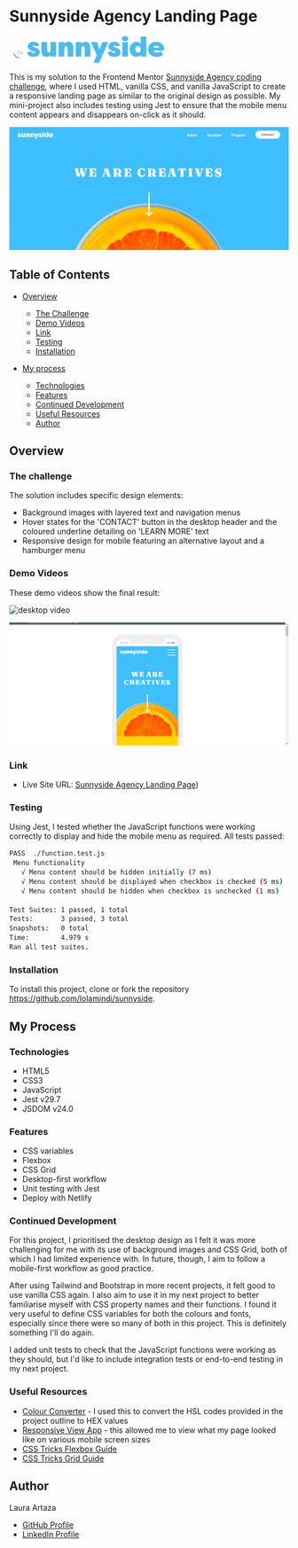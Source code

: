 # Sunnyside Agency Landing Page 

![sunnyside favicon](assets/logos-icons/favicon-32x32.png)![sunnyside logo](assets/readme/logo-readme.svg)


This is my solution to the Frontend Mentor [Sunnyside Agency coding challenge](https://www.frontendmentor.io/challenges/sunnyside-agency-landing-page-7yVs3B6ef), where I used HTML, vanilla CSS, and vanilla JavaScript to create a responsive landing page as similar to the original design as possible. My mini-project also includes testing using Jest to ensure that the mobile menu content appears and disappears on-click as it should.

![Sunnyside Agency desktop header](assets/readme/header-image.png)

## Table of Contents

- [Overview](#overview)
  - [The Challenge](#the-challenge)
  - [Demo Videos](#demo-videos)
  - [Link](#link)
  - [Testing](#testing)
  - [Installation](#installation)

- [My process](#my-process)
  - [Technologies](#technologies)
  - [Features](#features)
  - [Continued Development](#continued-development)
  - [Useful Resources](#useful-resources)
  - [Author](#author)

## Overview

### The challenge

The solution includes specific design elements:

- Background images with layered text and navigation menus
- Hover states for the 'CONTACT' button in the desktop header and the coloured underline detailing on 'LEARN MORE' text
- Responsive design for mobile featuring an alternative layout and a hamburger menu

### Demo Videos  

These demo videos show the final result:

![desktop video](assets/readme/video-desktop.gif)

![mobile video](assets/readme/video-mobile.gif)

### Link
 
- Live Site URL: [Sunnyside Agency Landing Page](https://sunnyside-lolamindi.vercel.app/))

### Testing 

Using Jest, I tested whether the JavaScript functions were working correctly to display and hide the mobile menu as required. All tests passed:

 ```bash
 PASS  ./function.test.js
  Menu functionality
    √ Menu content should be hidden initially (7 ms)
    √ Menu content should be displayed when checkbox is checked (5 ms)
    √ Menu content should be hidden when checkbox is unchecked (1 ms)

Test Suites: 1 passed, 1 total
Tests:       3 passed, 3 total
Snapshots:   0 total
Time:        4.979 s
Ran all test suites.
```

### Installation 

To install this project, clone or fork the repository https://github.com/lolamindi/sunnyside. 

## My Process

### Technologies 

- HTML5
- CSS3 
- JavaScript 
- Jest v29.7
- JSDOM v24.0

### Features

- CSS variables 
- Flexbox
- CSS Grid
- Desktop-first workflow
- Unit testing with Jest
- Deploy with Netlify

### Continued Development

For this project, I prioritised the desktop design as I felt it was more challenging for me with its use of background images and CSS Grid, both of which I had limited experience with. In future, though, I aim to follow a mobile-first workflow as good practice. 

After using Tailwind and Bootstrap in more recent projects, it felt good to use vanilla CSS again. I also aim to use it in my next project to better familiarise myself with CSS property names and their functions. I found it very useful to define CSS variables for both the colours and fonts, especially since there were so many of both in this project. This is definitely something I'll do again. 

I added unit tests to check that the JavaScript functions were working as they should, but I'd like to include integration tests or end-to-end testing in my next project.  

### Useful Resources

- [Colour Converter](https://htmlcolors.com/hsl-to-hex) - I used this to convert the HSL codes provided in the project outline to HEX values 
- [Responsive View App](http://www.responsinator.com/) - this allowed me to view what my page looked like on various mobile screen sizes 
- [CSS Tricks Flexbox Guide](https://css-tricks.com/snippets/css/a-guide-to-flexbox/)
- [CSS Tricks Grid Guide](https://css-tricks.com/snippets/css/complete-guide-grid/)

## Author 

Laura Artaza 
- [GitHub Profile](https://github.com/lolamindi)
- [LinkedIn Profile](https://www.linkedin.com/in/laura-artaza/)





















